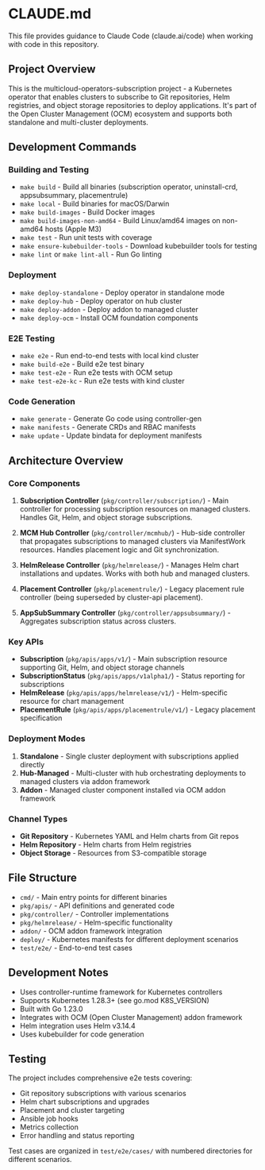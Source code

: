 # CLAUDE.md

This file provides guidance to Claude Code (claude.ai/code) when working with code in this repository.

## Project Overview

This is the multicloud-operators-subscription project - a Kubernetes operator that enables clusters to subscribe to Git repositories, Helm registries, and object storage repositories to deploy applications. It's part of the Open Cluster Management (OCM) ecosystem and supports both standalone and multi-cluster deployments.

## Development Commands

### Building and Testing
- `make build` - Build all binaries (subscription operator, uninstall-crd, appsubsummary, placementrule)
- `make local` - Build binaries for macOS/Darwin
- `make build-images` - Build Docker images
- `make build-images-non-amd64` - Build Linux/amd64 images on non-amd64 hosts (Apple M3)
- `make test` - Run unit tests with coverage
- `make ensure-kubebuilder-tools` - Download kubebuilder tools for testing
- `make lint` or `make lint-all` - Run Go linting

### Deployment
- `make deploy-standalone` - Deploy operator in standalone mode
- `make deploy-hub` - Deploy operator on hub cluster
- `make deploy-addon` - Deploy addon to managed cluster
- `make deploy-ocm` - Install OCM foundation components

### E2E Testing
- `make e2e` - Run end-to-end tests with local kind cluster
- `make build-e2e` - Build e2e test binary
- `make test-e2e` - Run e2e tests with OCM setup
- `make test-e2e-kc` - Run e2e tests with kind cluster

### Code Generation
- `make generate` - Generate Go code using controller-gen
- `make manifests` - Generate CRDs and RBAC manifests
- `make update` - Update bindata for deployment manifests

## Architecture Overview

### Core Components

1. **Subscription Controller** (`pkg/controller/subscription/`) - Main controller for processing subscription resources on managed clusters. Handles Git, Helm, and object storage subscriptions.

2. **MCM Hub Controller** (`pkg/controller/mcmhub/`) - Hub-side controller that propagates subscriptions to managed clusters via ManifestWork resources. Handles placement logic and Git synchronization.

3. **HelmRelease Controller** (`pkg/helmrelease/`) - Manages Helm chart installations and updates. Works with both hub and managed clusters.

4. **Placement Controller** (`pkg/placementrule/`) - Legacy placement rule controller (being superseded by cluster-api placement).

5. **AppSubSummary Controller** (`pkg/controller/appsubsummary/`) - Aggregates subscription status across clusters.

### Key APIs

- **Subscription** (`pkg/apis/apps/v1/`) - Main subscription resource supporting Git, Helm, and object storage channels
- **SubscriptionStatus** (`pkg/apis/apps/v1alpha1/`) - Status reporting for subscriptions
- **HelmRelease** (`pkg/apis/apps/helmrelease/v1/`) - Helm-specific resource for chart management
- **PlacementRule** (`pkg/apis/apps/placementrule/v1/`) - Legacy placement specification

### Deployment Modes

1. **Standalone** - Single cluster deployment with subscriptions applied directly
2. **Hub-Managed** - Multi-cluster with hub orchestrating deployments to managed clusters via addon framework
3. **Addon** - Managed cluster component installed via OCM addon framework

### Channel Types

- **Git Repository** - Kubernetes YAML and Helm charts from Git repos
- **Helm Repository** - Helm charts from Helm registries
- **Object Storage** - Resources from S3-compatible storage

## File Structure

- `cmd/` - Main entry points for different binaries
- `pkg/apis/` - API definitions and generated code
- `pkg/controller/` - Controller implementations
- `pkg/helmrelease/` - Helm-specific functionality
- `addon/` - OCM addon framework integration
- `deploy/` - Kubernetes manifests for different deployment scenarios
- `test/e2e/` - End-to-end test cases

## Development Notes

- Uses controller-runtime framework for Kubernetes controllers
- Supports Kubernetes 1.28.3+ (see go.mod K8S_VERSION)
- Built with Go 1.23.0
- Integrates with OCM (Open Cluster Management) addon framework
- Helm integration uses Helm v3.14.4
- Uses kubebuilder for code generation

## Testing

The project includes comprehensive e2e tests covering:
- Git repository subscriptions with various scenarios
- Helm chart subscriptions and upgrades
- Placement and cluster targeting
- Ansible job hooks
- Metrics collection
- Error handling and status reporting

Test cases are organized in `test/e2e/cases/` with numbered directories for different scenarios.